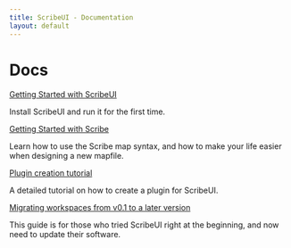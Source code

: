 ```yaml
---
title: ScribeUI - Documentation
layout: default
---
```


# Docs

[Getting Started with ScribeUI](getting-started.html) 

Install ScribeUI and run it for the first time. 

[Getting Started with Scribe](scribe-syntax.html) 

Learn how to use the Scribe map syntax, and how to make your life easier when designing a new mapfile.

[Plugin creation tutorial](plugin-creation.html) 

A detailed tutorial on how to create a plugin for ScribeUI.

[Migrating workspaces from v0.1 to a later version](migration.html) 

This guide is for those who tried ScribeUI right at the beginning, and now need to update their software. 
